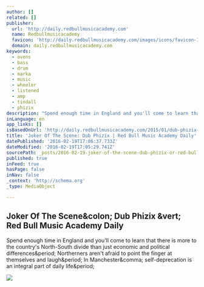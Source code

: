 ```yaml
---
author: []
related: []
publisher:
  url: 'http://daily.redbullmusicacademy.com'
  name: Redbullmusicacademy
  favicon: 'http://daily.redbullmusicacademy.com/images/icons/favicon-16x16.15263e10311.png'
  domain: daily.redbullmusicacademy.com
keywords:
  - ovens
  - bass
  - drum
  - marka
  - music
  - wheeler
  - listened
  - amp
  - tindall
  - phizix
description: "Spend enough time in England and you'll come to learn that there is more to the country's North-South divide than just economic and political differences. Northerners aren't afraid to point the finger at themselves and laugh. In Manchester, self-deprecation is an integral part of daily life."
inLanguage: en
app_links: []
isBasedOnUrl: 'http://daily.redbullmusicacademy.com/2015/01/dub-phizix-interview'
title: 'Joker Of The Scene: Dub Phizix | Red Bull Music Academy Daily'
datePublished: '2016-02-19T17:06:37.733Z'
dateModified: '2016-02-19T17:05:29.741Z'
sourcePath: _posts/2016-02-19-joker-of-the-scene-dub-phizix-or-red-bull-music-academy-dail.md
published: true
inFeed: true
hasPage: false
inNav: false
_context: 'http://schema.org'
_type: MediaObject

---
```

<article style=""><h1>Joker Of The Scene&amp;colon; Dub Phizix &amp;vert; Red Bull Music Academy Daily</h1><p>Spend enough time in England and you'll come to learn that there is more to the country's North-South divide than just economic and political differences&amp;period; Northerners aren't afraid to point the finger at themselves and laugh&amp;period; In Manchester&amp;comma; self-deprecation is an integral part of daily life&amp;period;</p><img src="http://image2.redbull.com/rbma/0001/1/800/601/799/422/Gary-Brown-Photo-Dub-Phizix-23a-web.jpg" /></article>